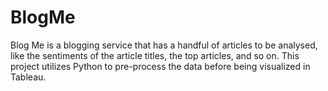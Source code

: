 # BlogMe

Blog Me is a blogging service that has a handful of articles to be analysed, like the sentiments of the article titles, the top articles, and so on. This project utilizes Python to pre-process the data before being visualized in Tableau.
